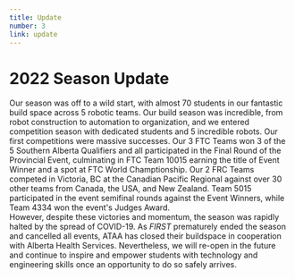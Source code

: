 ```yaml
---
title: Update
number: 3
link: update
---
```

<div class="col-12">
    <h1>2022 Season Update</h1>
    <p>Our season was off to a wild start, with almost 70 students in our fantastic build space across 5 robotic teams. Our build season was incredible, from robot construction to automation to organization, and we entered competition season with dedicated students and 5 incredible robots. Our first competitions were massive successes. Our 3 FTC Teams won 3 of the 5 Southern Alberta Qualifiers and all participated in the Final Round of the Provincial Event, culminating in FTC Team 10015 earning the title of Event Winner and a spot at FTC World Champtionship. Our 2 FRC Teams competed in Victoria, BC at the Canadian Pacific Regional against over 30 other teams from Canada, the USA, and New Zealand. Team 5015 participated in the event semifinal rounds against the Event Winners, while Team 4334 won the event's Judges Award. 
    <br />However, despite these victories and momentum, the season was rapidly halted by the spread of COVID-19. As <i>FIRST</i> prematurely ended the season and cancelled all events, ATAA has closed their buildspace in cooperation with Alberta Health Services. Nevertheless, we will re-open in the future and continue to inspire and empower students with technology and engineering skills once an opportunity to do so safely arrives.</p>
</div>
